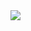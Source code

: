 <img src="https://preview.redd.it/jajha9v4tt951.jpg?width=960&crop=smart&auto=webp&s=e87ef2a9b2a502cb8ecd3b9cb0743122bfd7cc30" />

<!--
**CeamKrier/CeamKrier** is a ✨ _special_ ✨ repository because its `README.md` (this file) appears on your GitHub profile.

Here are some ideas to get you started:

- 🔭 I’m currently working on ...
- 🌱 I’m currently learning ...
- 👯 I’m looking to collaborate on ...
- 🤔 I’m looking for help with ...
- 💬 Ask me about ...
- 📫 How to reach me: ...
- 😄 Pronouns: ...
- ⚡ Fun fact: ...
-->

